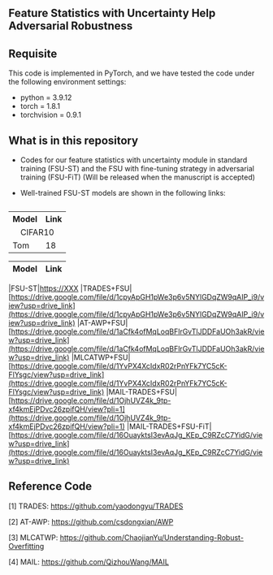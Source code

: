 ## Feature Statistics with Uncertainty Help Adversarial Robustness

## Requisite

This code is implemented in PyTorch, and we have tested the code under the following environment settings:

- python = 3.9.12
- torch = 1.8.1
- torchvision = 0.9.1

## What is in this repository
 - Codes for our feature statistics with uncertainty module in standard training (FSU-ST) and the FSU with fine-tuning strategy in adversarial training (FSU-FiT) (Will be released when the manuscript is accepted)
   
 - Well-trained FSU-ST models are shown in the following links:

 <table>
  <caption></caption>
  <!-- 表格行标签 -->
  <tr>
   <!-- 表格表头单元格标签 -->
   <th>Model</th>
   <th>Link</th>
  </tr>
  <tr>
   <!-- 表格普通单元格标签 -->
   <td colspan="2" align='center'>CIFAR10</td>
  </tr>
  <tr>
   <!-- 表格普通单元格标签 -->
   <td>Tom</td>
   <td>18</td>
  </tr>
  
 </table>

 |Model|Link|
 |---|---
 
 |FSU-ST|[https://XXX](https://XXXX)
 |TRADES+FSU|[https://drive.google.com/file/d/1cpyApGH1pWe3p6v5NYlGDqZW9qAIP_i9/view?usp=drive_link](https://drive.google.com/file/d/1cpyApGH1pWe3p6v5NYlGDqZW9qAIP_i9/view?usp=drive_link)
 |AT-AWP+FSU|[https://drive.google.com/file/d/1aCfk4ofMqLoqBFlrGvTlJDDFaUOh3akR/view?usp=drive_link](https://drive.google.com/file/d/1aCfk4ofMqLoqBFlrGvTlJDDFaUOh3akR/view?usp=drive_link)
 |MLCATWP+FSU|[https://drive.google.com/file/d/1YvPX4XcIdxR02rPnYFk7YC5cK-FlYsgc/view?usp=drive_link](https://drive.google.com/file/d/1YvPX4XcIdxR02rPnYFk7YC5cK-FlYsgc/view?usp=drive_link)
 |MAIL-TRADES+FSU|[https://drive.google.com/file/d/1OjhUVZ4k_9tp-xf4kmEjPDvc26zpifQH/view?pli=1](https://drive.google.com/file/d/1OjhUVZ4k_9tp-xf4kmEjPDvc26zpifQH/view?pli=1)
 |MAIL-TRADES+FSU-FiT|[https://drive.google.com/file/d/16OuayktsI3evAqJg_KEp_C9RZcC7YidG/view?usp=drive_link](https://drive.google.com/file/d/16OuayktsI3evAqJg_KEp_C9RZcC7YidG/view?usp=drive_link)


## Reference Code
[1] TRADES: https://github.com/yaodongyu/TRADES

[2] AT-AWP: https://github.com/csdongxian/AWP

[3] MLCATWP: https://github.com/ChaojianYu/Understanding-Robust-Overfitting

[4] MAIL: https://github.com/QizhouWang/MAIL
